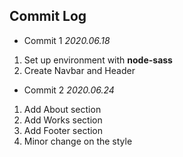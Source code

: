 ## Commit Log

- Commit 1 _2020.06.18_

1. Set up environment with **node-sass**
1. Create Navbar and Header

- Commit 2 _2020.06.24_

1. Add About section
1. Add Works section
1. Add Footer section
1. Minor change on the style
